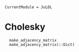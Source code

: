 ```@meta
CurrentModule = JuLDL
```

# Cholesky

```@docs
  make_adjacency_matrix
  make_adjacency_matrix(::Dict)
```